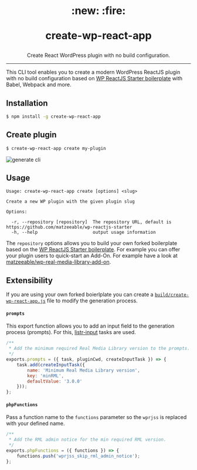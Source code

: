 <h1><p align="center">:new: :fire:<br /><br />create-wp-react-app</p></h1>
<p align="center">Create React WordPress plugin with no build configuration.</p>

---

This CLI tool enables you to create a modern WordPress ReactJS plugin with no build configuration
based on [WP ReactJS Starter boilerplate](https://github.com/matzeeable/wp-reactjs-starter) with Babel, Webpack and more.

## Installation
```sh
$ npm install -g create-wp-react-app
```

## Create plugin
```sh
$ create-wp-react-app create my-plugin
```
![generate cli](https://matthias-web.com/wp-content/uploads/Posts/create-wp-react-app.gif)

## Usage
```
Usage: create-wp-react-app create [options] <slug>

Create a new WP plugin with the given plugin slug

Options:

  -r, --repository [repository]  The repository URL, default is https://github.com/matzeeable/wp-reactjs-starter
  -h, --help                     output usage information
```

The `repository` options allows you to build your own forked boilerplate based on the [WP ReactJS Starter boilerplate](https://github.com/matzeeable/wp-reactjs-starter).
For example you can offer your plugin users to quick-start an Add-On. For example have a look at [matzeeable/wp-real-media-library-add-on](https://github.com/matzeeable/wp-real-media-library-add-on).

## Extensibility
If you are using your own forked boierlplate you can create a [`build/create-wp-react-app.js`](https://github.com/matzeeable/wp-real-media-library-add-on/blob/master/build/create-wp-react-app.js) file to modify the generation process.

#### `prompts`
This export function allows you to add an input field to the generation process (prompts). For this, [listr-input](https://github.com/SamVerschueren/listr-input) tasks are used.

```js
/**
 * Add the minimum required Real Media Library version to the prompts.
 */
exports.prompts = ({ task, pluginCwd, createInputTask }) => {
    task.add(createInputTask({
        name: 'Minimum Real Media Library version',
        key: 'minRML',
        defaultValue: '3.0.0'
    }));
};
```

#### `phpFunctions`
Pass a function name to the `functions` parameter so the `wprjss` is replaced with your defined name.

```js
/**
 * Add the RML admin notice for the min required RML version.
 */
exports.phpFunctions = ({ functions }) => {
    functions.push('wprjss_skip_rml_admin_notice');
};
```
